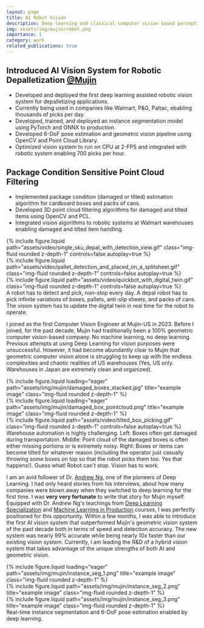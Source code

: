 ```yaml
---
layout: page
title: AI Robot Vision
description: Deep learning and classical computer vision based perception software for warehouse automation.
img: assets/img/mujin/robot.png
importance: 1
category: work
related_publications: true
---
```


## Introduced AI Vision System for Robotic Depalletization [@Mujin](https://mujin-corp.com/depalletizing/)
* Developed and deployed the first deep learning assisted robotic vision system for depalletizing applications.
* Currently being used in companies like Walmart, P&G, Paltac, ebabling thousands of picks per day.
* Developed, trained, and deployed an instance segmentation model using PyTorch and ONNX to production.
* Developed 6-DoF pose estimation and geometric vision pipeline using OpenCV and Point Cloud Library.
* Optimized vision system to run on CPU at 2-FPS and integrated with robotic system enabling 700 picks per hour.

## Package Condition Sensitive Point Cloud Filtering
* Implemented package condition (damaged or tilted) estimation algorithm for cardboard boxes and packs of cans.
* Developed 3D point cloud filtering algorithms for damaged and tilted items using OpenCV and PCL.
* Integrated vision algorithms to robotic systems at Walmart warehouses enabling damaged and tilted item handling.

<!-- Application Description -->
<div class="row">
    <div class="col-sm mt-3 mt-md-0">
        {% include figure.liquid path="assets/video/single_sku_depal_with_detection_view.gif" class="img-fluid rounded z-depth-1" controls=false autoplay=true %}
    </div>
    <div class="col-sm mt-3 mt-md-0">
        {% include figure.liquid path="assets/video/pallet_detection_and_placed_on_a_splitsheet.gif" class="img-fluid rounded z-depth-1" controls=false autoplay=true %}
    </div>
    <div class="col-sm mt-3 mt-md-0">
        {% include figure.liquid path="assets/video/quickbot_with_digital_twin.gif" class="img-fluid rounded z-depth-1" controls=false autoplay=true %}
    </div>
</div>
<div class="caption">
    A robot has to detect and pick, non-stop every day. A depal robot has to pick infinite variations of boxes, pallets, anti-slip sheets, and packs of cans. The vision system has to update the digital twin in real time for the robot to operate.
</div>

<!-- Problem Description -->
I joined as the first Computer Vision Engineer at Mujin-US in 2023. Before I joined, for the past decade, Mujin had traditionally been a 100%
geometric computer vision-based company. No machine learning, no deep learning. Previous attempts at using Deep Learning for vision
purposes were unsuccessful. However, it had become abundantly clear to Mujin that geometric computer vision alone is struggling
to keep up with the endless complexities and chaotic realities of US warehouses (Yes, US only. Warehouses in Japan are extremely clean and organized).

<div class="row">
    <div class="col-sm mt-3 mt-md-0">
        {% include figure.liquid loading="eager" path="assets/img/mujin/damaged_boxes_stacked.jpg" title="example image" class="img-fluid rounded z-depth-1" %}
    </div>
    <div class="col-sm mt-3 mt-md-0">
        {% include figure.liquid loading="eager" path="assets/img/mujin/damaged_box_pointcloud.png" title="example image" class="img-fluid rounded z-depth-1" %}
    </div>
    <div class="col-sm mt-3 mt-md-0">
        {% include figure.liquid path="assets/video/tilted_box_picking.gif" class="img-fluid rounded z-depth-1" controls=false autoplay=true %}
    </div>
</div>
<div class="caption">
    Warehouse automation is highly challenging. Left: Boxes often get damaged during transportation. Middle: Point cloud of
    the damaged boxes is often either missing portions or is extremely noisy. Right: Boxes or items can become tilted for whatever reason (including the operator just
    casually throwing some boxes on top so that the robot picks them too. Yes that happens!). Guess what! Robot can't stop. Vision has to work.
</div>

<!-- Solution -->
I am an avid follower of Dr. [Andrew Ng](https://youtu.be/5p248yoa3oE?si=3EnW7_ZcvCHvnYFH), one of the pioneers of Deep Learning.
I had only heard stories from his interviews, about how many companies were blown away when they switched to deep learning for the first time.
I was **very very fortunate** to write that story for Mujin myself. Equipped with Dr. Andrew Ng's
teachings from [Deep Learning Specialization](https://www.deeplearning.ai/courses/deep-learning-specialization/) and
[Machine Learning in Production](https://www.deeplearning.ai/courses/machine-learning-in-production/) courses, I was perfectly positioned for this opportunity. Within a few months, I was able to introduce the first AI vision system that outperformed Mujin's geometric vision system of the past decade
both in terms of speed and detection accuracy. The new system was nearly 99% accurate while being nearly 10x faster than our existing vision system. Currently,
I am leading the R&D of a hybrid vision system that takes advantage of the unique strengths of both AI and geometric vision.

<div class="row">
    <div class="col-sm mt-3 mt-md-0">
        {% include figure.liquid loading="eager" path="assets/img/mujin/instance_seg_1.png" title="example image" class="img-fluid rounded z-depth-1" %}
    </div>
</div>
<div class="row justify-content-sm-center">
    <div class="col-sm-8 mt-3 mt-md-0">
        {% include figure.liquid path="assets/img/mujin/instance_seg_2.png" title="example image" class="img-fluid rounded z-depth-1" %}
    </div>
    <div class="col-sm-4 mt-3 mt-md-0">
        {% include figure.liquid path="assets/img/mujin/instance_seg_3.png" title="example image" class="img-fluid rounded z-depth-1" %}
    </div>
</div>
<div class="caption">
    Real-time instance segmentation and 6-DoF pose estimation enabled by deep learning.
</div>
